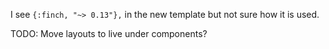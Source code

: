 I see `{:finch, "~> 0.13"},` in the new template but not sure how it is used.

TODO: Move layouts to live under components?

